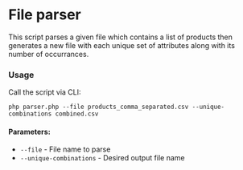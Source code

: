# File parser

This script parses a given file which contains a list of products then generates a new file with each unique set of attributes along with its number of occurrances.

### Usage

Call the script via CLI:

`php parser.php --file products_comma_separated.csv --unique-combinations combined.csv`

#### Parameters:
- `--file` - File name to parse
- `--unique-combinations` - Desired output file name